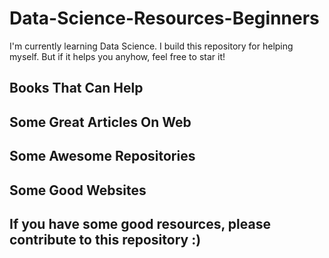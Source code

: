 # Data-Science-Resources-Beginners
I'm currently learning Data Science. I build this repository for helping myself. But if it helps you anyhow, feel free to star it!


## Books That Can Help


## Some Great Articles On Web


## Some Awesome Repositories


## Some Good Websites


## If you have some good resources, please contribute to this repository :)

